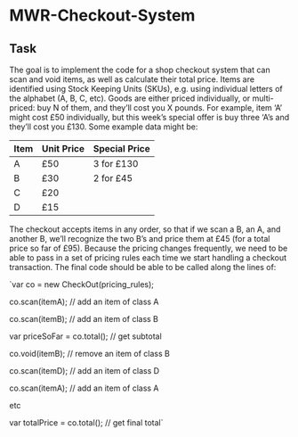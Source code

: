 # MWR-Checkout-System

## Task

The goal is to implement the code for a shop checkout system that can scan and void items, as well as calculate their total price. Items are identified using Stock Keeping Units (SKUs), e.g. using individual letters of the alphabet (A, B, C, etc). Goods are either priced individually, or multi-priced: buy N of them, and they’ll cost you X pounds. For example, item ‘A’ might cost £50 individually, but this week’s special offer is buy three ‘A’s and they’ll cost you £130. Some example data might be:

| Item | Unit Price | Special Price |
|------|------------|---------------|
| A    | £50        | 3 for £130    |
| B    | £30        | 2 for £45     |
| C    | £20        |               |
| D    | £15        |               |

The checkout accepts items in any order, so that if we scan a B, an A, and another B, we’ll recognize the two B’s and price them at £45 (for a total price so far of £95). Because the pricing changes frequently, we need to be able to pass in a set of pricing rules each time we start handling a checkout transaction.
The final code should be able to be called along the lines of:

`var co = new CheckOut(pricing_rules);

co.scan(itemA); // add an item of class A

co.scan(itemB); // add an item of class B

var priceSoFar = co.total(); // get subtotal

co.void(itemB); // remove an item of class B

co.scan(itemD); // add an item of class D

co.scan(itemA); // add an item of class A

etc

var totalPrice = co.total(); // get final total`
